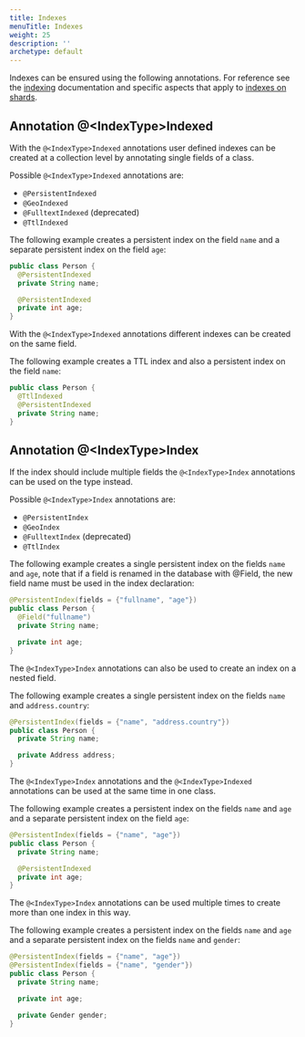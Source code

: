 ```yaml
---
title: Indexes
menuTitle: Indexes
weight: 25
description: ''
archetype: default
---
```

Indexes can be ensured using the following annotations. For reference see the
[indexing](../../../../../../index-and-search/indexing/_index.md) documentation
and specific aspects that apply to
[indexes on shards](../../../../../../deploy/architecture/data-sharding.md#indexes-on-shards).

## Annotation @\<IndexType\>Indexed

With the `@<IndexType>Indexed` annotations user defined indexes can be created at a collection level by annotating single fields of a class.

Possible `@<IndexType>Indexed` annotations are:

- `@PersistentIndexed`
- `@GeoIndexed`
- `@FulltextIndexed` (deprecated)
- `@TtlIndexed`

The following example creates a persistent index on the field `name` and a separate persistent index on the field `age`:

```java
public class Person {
  @PersistentIndexed
  private String name;

  @PersistentIndexed
  private int age;
}
```

With the `@<IndexType>Indexed` annotations different indexes can be created on the same field.

The following example creates a TTL index and also a persistent index on the field `name`:

```java
public class Person {
  @TtlIndexed
  @PersistentIndexed
  private String name;
}
```

## Annotation @\<IndexType\>Index

If the index should include multiple fields the `@<IndexType>Index` annotations can be used on the type instead.

Possible `@<IndexType>Index` annotations are:

- `@PersistentIndex`
- `@GeoIndex`
- `@FulltextIndex` (deprecated)
- `@TtlIndex`

The following example creates a single persistent index on the fields `name` and `age`, note that if a field is renamed in the database with @Field, the new field name must be used in the index declaration:

```java
@PersistentIndex(fields = {"fullname", "age"})
public class Person {
  @Field("fullname")
  private String name;

  private int age;
}
```

The `@<IndexType>Index` annotations can also be used to create an index on a nested field.

The following example creates a single persistent index on the fields `name` and `address.country`:

```java
@PersistentIndex(fields = {"name", "address.country"})
public class Person {
  private String name;

  private Address address;
}
```

The `@<IndexType>Index` annotations and the `@<IndexType>Indexed` annotations can be used at the same time in one class.

The following example creates a persistent index on the fields `name` and `age` and a separate persistent index on the field `age`:

```java
@PersistentIndex(fields = {"name", "age"})
public class Person {
  private String name;

  @PersistentIndexed
  private int age;
}
```

The `@<IndexType>Index` annotations can be used multiple times to create more than one index in this way.

The following example creates a persistent index on the fields `name` and `age` and a separate persistent index on the fields `name` and `gender`:

```java
@PersistentIndex(fields = {"name", "age"})
@PersistentIndex(fields = {"name", "gender"})
public class Person {
  private String name;

  private int age;

  private Gender gender;
}
```

